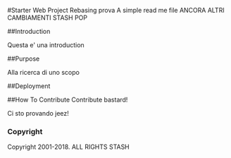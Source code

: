 #Starter Web Project
Rebasing prova
A simple read me file
ANCORA ALTRI CAMBIAMENTI
STASH POP

##Introduction

Questa e' una introduction

##Purpose

Alla ricerca di uno scopo

##Deployment

##How To Contribute
Contribute bastard!

Ci sto provando jeez!

### Copyright
Copyright 2001-2018. ALL RIGHTS STASH